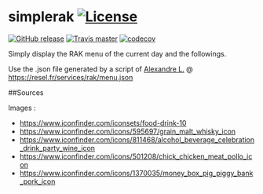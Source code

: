 # simplerak [![License](https://img.shields.io/badge/license-WTFPL-green.svg)](https://github.com/sapk/simplerak/blob/master/LICENSE)
[![GitHub release](https://img.shields.io/github/release/sapk/simplerak.svg)](https://github.com/sapk/simplerak/releases) [![Travis master](https://api.travis-ci.org/sapk/simplerak.svg?branch=master)](https://travis-ci.org/sapk/simplerak) [![codecov](https://codecov.io/gh/sapk/simplerak/branch/master/graph/badge.svg)](https://codecov.io/gh/sapk/simplerak)

Simply display the RAK menu of the current day and the followings.


Use the .json file generated by a script of [Alexandre L.](https://github.com/Alex131089) @ https://resel.fr/services/rak/menu.json

##Sources

Images :
- https://www.iconfinder.com/iconsets/food-drink-10
- https://www.iconfinder.com/icons/595697/grain_malt_whisky_icon
- https://www.iconfinder.com/icons/811468/alcohol_beverage_celebration_drink_party_wine_icon
- https://www.iconfinder.com/icons/501208/chick_chicken_meat_pollo_icon
- https://www.iconfinder.com/icons/1370035/money_box_pig_piggy_bank_pork_icon
